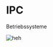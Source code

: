 # IPC
Betriebssysteme

![heh](https://cdn.epicstream.com/images/ncavvykf/epicstream/89bba69c108a1c7a718b8e3cb8831e6fba8925da-1920x1080.jpg?rect=0,36,1920,1008&w=1200&h=630&auto=format)
